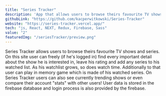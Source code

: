 ```yaml
---
title: "Series Tracker"
description: 'App that allows users to browse theirs favourite TV shows and series, get details about selected series, add them to their "watched list" and even allows users to leave a rating. Apart of that on Series Tracker, you can also play in the memory game or get your total watch time based on your watched series!'
githubLink: "https://github.com/kacperwitkowski/Series-Tracker"
website: "https://series-tracker.vercel.app/"
tech: "js, React, NEXT, Redux, Firebase, Sass"
value: "2"
featuredImg: "/seriesTracker/preview.png"
---
```


Series Tracker allows users to browse theirs favourite TV shows and series. On this site user can freely (if he's logged in) find every important detail about the show he is interested in, leave his rating and add any series to his watched list. As his watchlist grows, so does watch time. Additionally to that user can play in memory game which is made of his watched series. On Series Tracker users can also see currently trending shows or even compare their account "stats" with other users! User data is stored in the firebase database and login process is also provided by the firebase.
